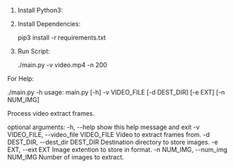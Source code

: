 1) Install Python3:

2) Install Dependencies:

	pip3 install -r requirements.txt


3) Run Script:

	./main.py -v video.mp4 -n 200

For Help:

./main.py -h
usage: main.py [-h] -v VIDEO_FILE [-d DEST_DIR] [-e EXT] [-n NUM_IMG]

Process video extract frames.

optional arguments:
  -h, --help            show this help message and exit
  -v VIDEO_FILE, --video_file VIDEO_FILE
                        Video to extract frames from.
  -d DEST_DIR, --dest_dir DEST_DIR
                        Destination directory to store images.
  -e EXT, --ext EXT     Image extention to store in format.
  -n NUM_IMG, --num_img NUM_IMG
                        Number of images to extract.

